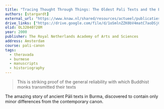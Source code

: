 ```yaml
---
title: "Tracing Thought Through Things: The Oldest Pali Texts and the Early Buddhist Archeology of India and Burma"
authors: [stargardt]
external_url: "https://www.knaw.nl/shared/resources/actueel/publicaties/pdf/gondalecture1999-tracing-Thought.pdf"
drive_links: ["https://drive.google.com/file/d/1oSmlnZZK0bV4matC7aoDSjG4nY_OKYQD/view?usp=drivesdk"]
olid: OL32040728M
year: 2000
publisher: The Royal Netherlands Academy of Arts and Sciences
address: Amsterdam
course: pali-canon
tags:
  - theravada
  - burmese
  - manuscripts
  - historiography
---
```


> This is striking proof of the general reliability with which Buddhist monks transmitted their texts

The amazing story of ancient Pāli texts  in Burma, discovered to contain only minor differences from the contemporary canon.

